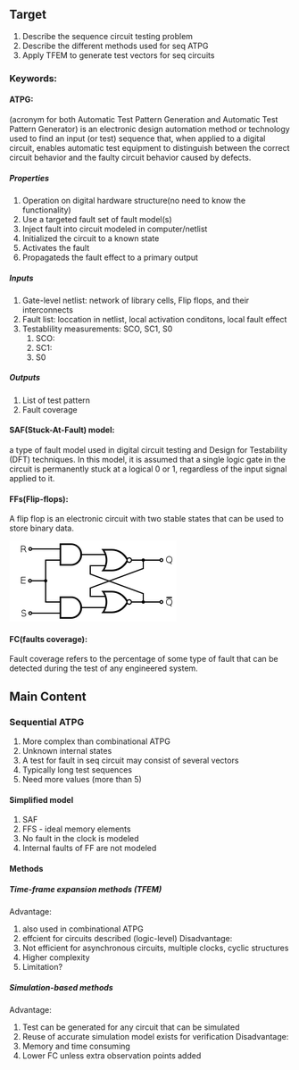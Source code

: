 ## Target
1. Describe the sequence circuit testing problem    
2. Describe the different methods used for seq ATPG
3. Apply TFEM to generate test vectors for seq circuits

### Keywords:
 #### ATPG:
   (acronym for both Automatic Test Pattern Generation and Automatic Test Pattern Generator) is an electronic design automation method or technology used to find an input (or test) sequence that, when applied to a digital circuit, enables automatic test equipment to distinguish between the correct circuit behavior and the faulty circuit behavior caused by defects.
   ##### Properties
   1. Operation on digital hardware structure(no need to know the functionality)
   2. Use a targeted fault set of fault model(s)
   3. Inject fault into circuit modeled in computer/netlist
   4. Initialized the circuit to a known state
   5. Activates the fault 
   6. Propagateds the fault effect to a primary output
   ##### Inputs
   1. Gate-level netlist: network of library cells, Flip flops, and their interconnects
   2. Fault list: loccation in netlist, local activation conditons, local fault effect
   3. Testablility measurements: SCO, SC1, S0
      1. SCO:
      2. SC1:
      3. S0
   ##### Outputs
   1. List of test pattern
   2. Fault coverage
#### SAF(Stuck-At-Fault) model:
a type of fault model used in digital circuit testing and Design for Testability (DFT) techniques. 
In this model, it is assumed that a single logic gate in the circuit is permanently stuck at a logical 0 or 1, regardless of the input signal applied to it.

#### FFs(Flip-flops):
A flip flop is an electronic circuit with two stable states that can be used to store binary data. 

![image text](https://github.com/EVA113x/Hardware-Dependability/blob/main/image/Flip-flop_Diagram.png)

#### FC(faults coverage):
Fault coverage refers to the percentage of some type of fault that can be detected during the test of any engineered system.

## Main Content
### Sequential ATPG
1. More complex than combinational ATPG
2. Unknown internal states
3. A test for fault in seq circuit may consist of several vectors
4. Typically long test sequences
5. Need more values (more than 5)

#### Simplified model
1. SAF
2. FFS - ideal memory elements
5. No fault in the clock is modeled
4. Internal faults of FF are not modeled 
   
#### Methods
##### Time-frame expansion methods (TFEM)
Advantage:
1. also used in combinational ATPG
2. effcient for circuits described (logic-level)
Disadvantage:
1. Not efficient for asynchronous circuits, multiple clocks, cyclic structures
2. Higher complexity
3. Limitation?

##### Simulation-based methods
Advantage:
1. Test can be generated for any circuit that can be simulated
2. Reuse of accurate simulation model exists for verification
Disadvantage:
1. Memory and time consuming
2. Lower FC unless extra observation points added
   
  

